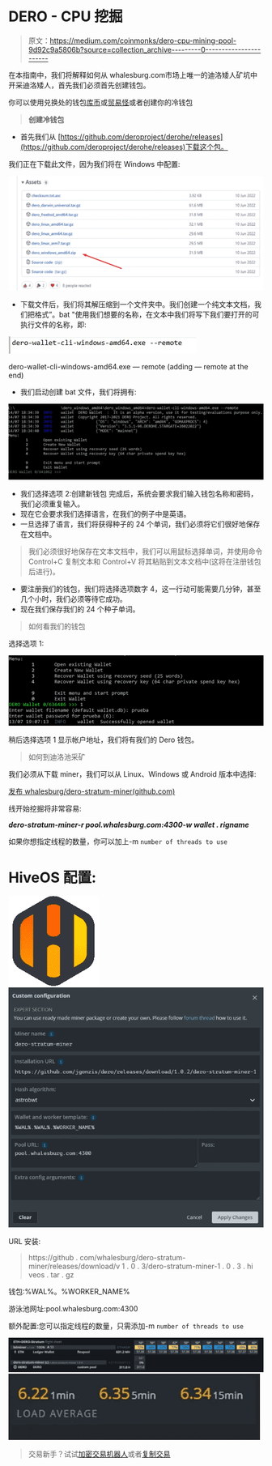 # DERO - CPU 挖掘

> 原文：<https://medium.com/coinmonks/dero-cpu-mining-pool-9d92c9a5806b?source=collection_archive---------0----------------------->

在本指南中，我们将解释如何从 whalesburg.com市场上唯一的迪洛矮人矿坑中开采迪洛矮人，首先我们必须首先创建钱包。

你可以使用兑换处的钱包[库币](https://www.kucoin.com/)或[贸易怪](https://tradeogre.com/)或者创建你的冷钱包

> **创建冷钱包**

*   首先我们从
    [https://github.com/deroproject/derohe/releases](https://github.com/deroproject/derohe/releases)下载这个包。

我们正在下载此文件，因为我们将在 Windows 中配置:

![](img/50207a0a06990ed4cecfb5bdc840459f.png)

*   下载文件后，我们将其解压缩到一个文件夹中。我们创建一个纯文本文档，我们把格式”。bat "使用我们想要的名称，在文本中我们将写下我们要打开的可执行文件的名称，即:

![](img/85d29079423a4cfeeb9fb7e4ed67812b.png)

dero-wallet-cli-windows-amd64.exe — remote
(adding — remote at the end)

*   我们启动创建 bat 文件，我们将拥有:

![](img/02848977b44030fd95a4bd67cfc484ac.png)

*   我们选择选项 2:创建新钱包
    完成后，系统会要求我们输入钱包名称和密码，我们必须重复输入。
*   现在它会要求我们选择语言，在我们的例子中是英语。
*   一旦选择了语言，我们将获得种子的 24 个单词，我们必须将它们很好地保存在文档中。

> 我们必须很好地保存在文本文档中，我们可以用鼠标选择单词，并使用命令 Control+C 复制文本和 Control+V 将其粘贴到文本文档中(这将在注册钱包后进行)。

*   要注册我们的钱包，我们将选择选项数字 4，这一行动可能需要几分钟，甚至几个小时，我们必须等待它成功。
*   现在我们保存我们的 24 个种子单词。

> 如何看我们的钱包

选择选项 1:

![](img/270d2c0484c16016e5048969bfe2f8bd.png)

稍后选择选项 1 显示帐户地址，我们将有我们的 Dero 钱包。

> 如何到迪洛池采矿

我们必须从下载 miner，我们可以从 Linux、Windows 或 Android 版本中选择:

[发布 whalesburg/dero-stratum-miner(github.com)](https://github.com/whalesburg/dero-stratum-miner/releases)

线开始挖掘将非常容易:

***dero-stratum-miner-r pool.whalesburg.com:4300-w wallet . rigname***

如果你想指定线程的数量，你可以加上-m `number of threads to use`

# **HiveOS 配置:**

![](img/ee237200e30b9e3f5412a25ad7756974.png)![](img/f76573a5fe77b5a2be88cf1a0fbd59a9.png)

URL 安装:

> https://github . com/whalesburg/dero-stratum-miner/releases/download/v 1 . 0 . 3/dero-stratum-miner-1 . 0 . 3 . hi veos . tar . gz

钱包:%WAL%。%WORKER_NAME%

游泳池网址:pool.whalesburg.com:4300

额外配置:您可以指定线程的数量，只需添加-m `number of threads to use`

![](img/3b238438a09f21df41abbd9291f27491.png)![](img/a5ba21085c3cca0225f9b8586a646e45.png)

> 交易新手？试试[加密交易机器人](/coinmonks/crypto-trading-bot-c2ffce8acb2a)或者[复制交易](/coinmonks/top-10-crypto-copy-trading-platforms-for-beginners-d0c37c7d698c)